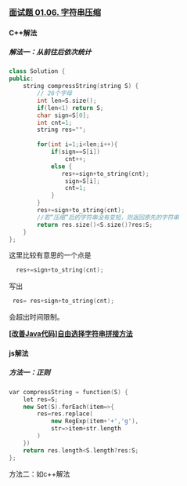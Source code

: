 ### [面试题 01.06. 字符串压缩](https://leetcode-cn.com/problems/compress-string-lcci/)

#### C++解法

##### 解法一：从前往后依次统计

```c++
class Solution {
public:
    string compressString(string S) {
        // 26个字母  
        int len=S.size();
        if(len<1) return S;
        char sign=S[0];
        int cnt=1;
        string res="";
        
        for(int i=1;i<len;i++){
            if(sign==S[i])
                cnt++;
            else {
               res+=sign+to_string(cnt);
                sign=S[i];
                cnt=1;
            }
        }
        res+=sign+to_string(cnt);
        //若“压缩”后的字符串没有变短，则返回原先的字符串
        return res.size()<S.size()?res:S;
    }
};
```

这里比较有意思的一个点是

```c++
  res+=sign+to_string(cnt);
```

写出

```c++
 res= res+sign+to_string(cnt);
```

会超出时间限制。

**[[改善Java代码\]自由选择字符串拼接方法](https://www.cnblogs.com/DreamDrive/p/5660256.html)**

#### js解法

##### 方法一：正则

```c++
var compressString = function(S) {
    let res=S;
    new Set(S).forEach(item=>{
        res=res.replace(
            new RegExp(item+'+','g'),
            str=>item+str.length
        )
    })
    return res.length<S.length?res:S;
};
```

方法二：如c++解法